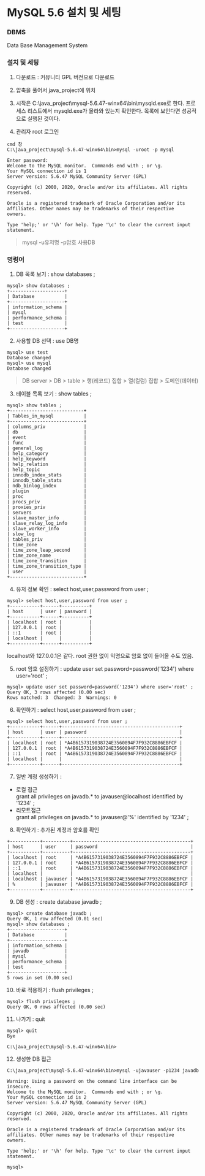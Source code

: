 # MySQL 5.6 설치 및 세팅
### DBMS
Data Base Management System

### 설치 및 세팅
1. 다운로드 : 커뮤니티 GPL 버전으로 다운로드

2. 압축을 풀어서 java_project에 위치

3. 시작은 C:\java_project\mysql-5.6.47-winx64\bin\mysqld.exe로 한다.
프로세스 리스트에서 mysqld.exe가 올라와 있는지 확인한다. 목록에 보인다면 성공적으로 실행된 것이다.

4. 관리자 root 로그인
```
cmd 창
C:\java_project\mysql-5.6.47-winx64\bin>mysql -uroot -p mysql
```
```
Enter password:
Welcome to the MySQL monitor.  Commands end with ; or \g.
Your MySQL connection id is 1
Server version: 5.6.47 MySQL Community Server (GPL)

Copyright (c) 2000, 2020, Oracle and/or its affiliates. All rights reserved.

Oracle is a registered trademark of Oracle Corporation and/or its
affiliates. Other names may be trademarks of their respective
owners.

Type 'help;' or '\h' for help. Type '\c' to clear the current input statement.
```
> mysql -u유저명 -p암호 사용DB

### 명령어
1. DB 목록 보기 : show databases ;
```        
mysql> show databases ;
+--------------------+
| Database           |
+--------------------+
| information_schema |
| mysql              |
| performance_schema |
| test               |
+--------------------+
```
2. 사용할 DB 선택 : use DB명
```
mysql> use test
Database changed
mysql> use mysql
Database changed
```

> DB server > DB > table > 행(레코드) 집합 > 열(컬럼) 집합 > 도메인(데이터)

3. 테이블 목록 보기 : show tables ;
```
mysql> show tables ;
+---------------------------+
| Tables_in_mysql           |
+---------------------------+
| columns_priv              |
| db                        |
| event                     |
| func                      |
| general_log               |
| help_category             |
| help_keyword              |
| help_relation             |
| help_topic                |
| innodb_index_stats        |
| innodb_table_stats        |
| ndb_binlog_index          |
| plugin                    |
| proc                      |
| procs_priv                |
| proxies_priv              |
| servers                   |
| slave_master_info         |
| slave_relay_log_info      |
| slave_worker_info         |
| slow_log                  |
| tables_priv               |
| time_zone                 |
| time_zone_leap_second     |
| time_zone_name            |
| time_zone_transition      |
| time_zone_transition_type |
| user                      |
+---------------------------+
```

4. 유저 정보 확인 : select host,user,password from user ;
```
mysql> select host,user,password from user ;
+-----------+------+----------+
| host      | user | password |
+-----------+------+----------+
| localhost | root |          |
| 127.0.0.1 | root |          |
| ::1       | root |          |
| localhost |      |          |
+-----------+------+----------+
```
localhost와 127.0.0.1은 같다. root 권한 없이 익명으로 암호 없이 들어올 수도 있음.

5. root 암호 설정하기 : update user set password=password('1234') where user='root' ;
```
mysql> update user set password=password('1234') where user='root' ;
Query OK, 3 rows affected (0.00 sec)
Rows matched: 3  Changed: 3  Warnings: 0
```

6. 확인하기 : select host,user,password from user ;
```
mysql> select host,user,password from user ;
+-----------+------+-------------------------------------------+
| host      | user | password                                  |
+-----------+------+-------------------------------------------+
| localhost | root | *A4B6157319038724E3560894F7F932C8886EBFCF |
| 127.0.0.1 | root | *A4B6157319038724E3560894F7F932C8886EBFCF |
| ::1       | root | *A4B6157319038724E3560894F7F932C8886EBFCF |
| localhost |      |                                           |
+-----------+------+-------------------------------------------+
```

7. 일반 계정 생성하기 :     
+ 로컬 접근  
grant all privileges on javadb.* to javauser@localhost
identified by '1234' ;      
+ 리모트접근     
grant all privileges on javadb.* to javauser@'%'
identified by '1234' ;

8. 확인하기 : 추가된 계정과 암호를 확인
```
+-----------+----------+-------------------------------------------+
| host      | user     | password                                  |
+-----------+----------+-------------------------------------------+
| localhost | root     | *A4B6157319038724E3560894F7F932C8886EBFCF |
| 127.0.0.1 | root     | *A4B6157319038724E3560894F7F932C8886EBFCF |
| ::1       | root     | *A4B6157319038724E3560894F7F932C8886EBFCF |
| localhost |          |                                           |
| localhost | javauser | *A4B6157319038724E3560894F7F932C8886EBFCF |
| %         | javauser | *A4B6157319038724E3560894F7F932C8886EBFCF |
+-----------+----------+-------------------------------------------+
```

9. DB 생성 : create database javadb ;
```
mysql> create database javadb ;
Query OK, 1 row affected (0.01 sec)
mysql> show databases ;
+--------------------+
| Database           |
+--------------------+
| information_schema |
| javadb             |
| mysql              |
| performance_schema |
| test               |
+--------------------+
5 rows in set (0.00 sec)
```

10. 바로 적용하기 : flush privileges ;
```
mysql> flush privileges ;
Query OK, 0 rows affected (0.00 sec)
```

11. 나가기 : quit
```
mysql> quit
Bye

C:\java_project\mysql-5.6.47-winx64\bin>
```

12. 생성한 DB 접근
```
C:\java_project\mysql-5.6.47-winx64\bin>mysql -ujavauser -p1234 javadb

Warning: Using a password on the command line interface can be insecure.
Welcome to the MySQL monitor.  Commands end with ; or \g.
Your MySQL connection id is 2
Server version: 5.6.47 MySQL Community Server (GPL)

Copyright (c) 2000, 2020, Oracle and/or its affiliates. All rights reserved.

Oracle is a registered trademark of Oracle Corporation and/or its
affiliates. Other names may be trademarks of their respective
owners.

Type 'help;' or '\h' for help. Type '\c' to clear the current input statement.

mysql>
```

